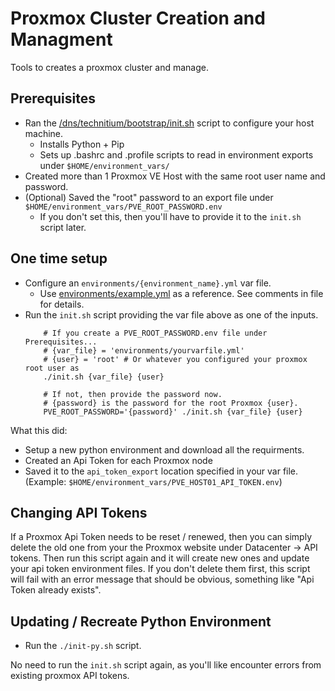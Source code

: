 # Proxmox Cluster Creation and Managment

Tools to creates a proxmox cluster and manage.

## Prerequisites
- Ran the [/dns/technitium/bootstrap/init.sh](/dns/technitium/bootstrap/init.sh) script to configure your host machine.
  - Installs Python + Pip
  - Sets up .bashrc and .profile scripts to read in environment exports under `$HOME/environment_vars/`
- Created more than 1 Proxmox VE Host with the same root user name and password.
- (Optional) Saved the "root" password to an export file under `$HOME/environment_vars/PVE_ROOT_PASSWORD.env`
  - If you don't set this, then you'll have to provide it to the `init.sh` script later.

## One time setup

- Configure an `environments/{environment_name}.yml` var file. 
  - Use [environments/example.yml](environments/example.yml) as a reference. See comments in file for details.
- Run the `init.sh` script providing the var file above as one of the inputs.
    ```
        # If you create a PVE_ROOT_PASSWORD.env file under Prerequisites...
        # {var_file} = 'environments/yourvarfile.yml'
        # {user} = 'root' # Or whatever you configured your proxmox root user as
        ./init.sh {var_file} {user}

        # If not, then provide the password now.
        # {password} is the password for the root Proxmox {user}.
        PVE_ROOT_PASSWORD='{password}' ./init.sh {var_file} {user}
    ```

What this did:
- Setup a new python environment and download all the requirments.
- Created an Api Token for each Proxmox node
- Saved it to the `api_token_export` location specified in your var file. (Example: `$HOME/environment_vars/PVE_HOST01_API_TOKEN.env`)

## Changing API Tokens

If a Proxmox Api Token needs to be reset / renewed, then you can simply delete the old one from your the Proxmox website under Datacenter -> API tokens.  Then run this script again and it will create new ones and update your api token environment files. If you don't delete them first, this script will fail with an error message that should be obvious, something like "Api Token already exists".

## Updating / Recreate Python Environment
- Run the `./init-py.sh` script. 

No need to run the `init.sh` script again, as you'll like encounter errors from existing proxmox API tokens.